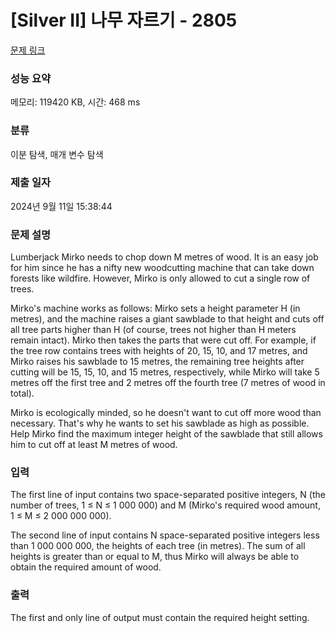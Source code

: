 # [Silver II] 나무 자르기 - 2805 

[문제 링크](https://www.acmicpc.net/problem/2805) 

### 성능 요약

메모리: 119420 KB, 시간: 468 ms

### 분류

이분 탐색, 매개 변수 탐색

### 제출 일자

2024년 9월 11일 15:38:44

### 문제 설명

<p>Lumberjack Mirko needs to chop down M metres of wood. It is an easy job for him since he has a nifty new woodcutting machine that can take down forests like wildfire. However, Mirko is only allowed to cut a single row of trees.</p>

<p>Mirko's machine works as follows: Mirko sets a height parameter H (in metres), and the machine raises a giant sawblade to that height and cuts off all tree parts higher than H (of course, trees not higher than H meters remain intact). Mirko then takes the parts that were cut off. For example, if the tree row contains trees with heights of 20, 15, 10, and 17 metres, and Mirko raises his sawblade to 15 metres, the remaining tree heights after cutting will be 15, 15, 10, and 15 metres, respectively, while Mirko will take 5 metres off the first tree and 2 metres off the fourth tree (7 metres of wood in total).</p>

<p>Mirko is ecologically minded, so he doesn't want to cut off more wood than necessary. That's why he wants to set his sawblade as high as possible. Help Mirko find the maximum integer height of the sawblade that still allows him to cut off at least M metres of wood.</p>

### 입력 

 <p>The first line of input contains two space-separated positive integers, N (the number of trees, 1 ≤ N ≤ 1 000 000) and M (Mirko's required wood amount, 1 ≤ M ≤ 2 000 000 000).</p>

<p>The second line of input contains N space-separated positive integers less than 1 000 000 000, the heights of each tree (in metres). The sum of all heights is greater than or equal to M, thus Mirko will always be able to obtain the required amount of wood.</p>

### 출력 

 <p>The first and only line of output must contain the required height setting.</p>

